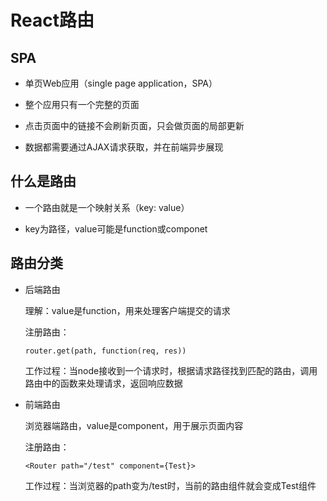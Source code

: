 # React路由

## SPA

- 单页Web应用（single page application，SPA）

- 整个应用只有一个完整的页面

- 点击页面中的链接不会刷新页面，只会做页面的局部更新

- 数据都需要通过AJAX请求获取，并在前端异步展现

## 什么是路由

- 一个路由就是一个映射关系（key: value）

- key为路径，value可能是function或componet

## 路由分类

- 后端路由

  理解：value是function，用来处理客户端提交的请求

  注册路由：
  
      router.get(path, function(req, res))

  工作过程：当node接收到一个请求时，根据请求路径找到匹配的路由，调用路由中的函数来处理请求，返回响应数据

- 前端路由

  浏览器端路由，value是component，用于展示页面内容

  注册路由：
  
      <Router path="/test" component={Test}>
  
  工作过程：当浏览器的path变为/test时，当前的路由组件就会变成Test组件
